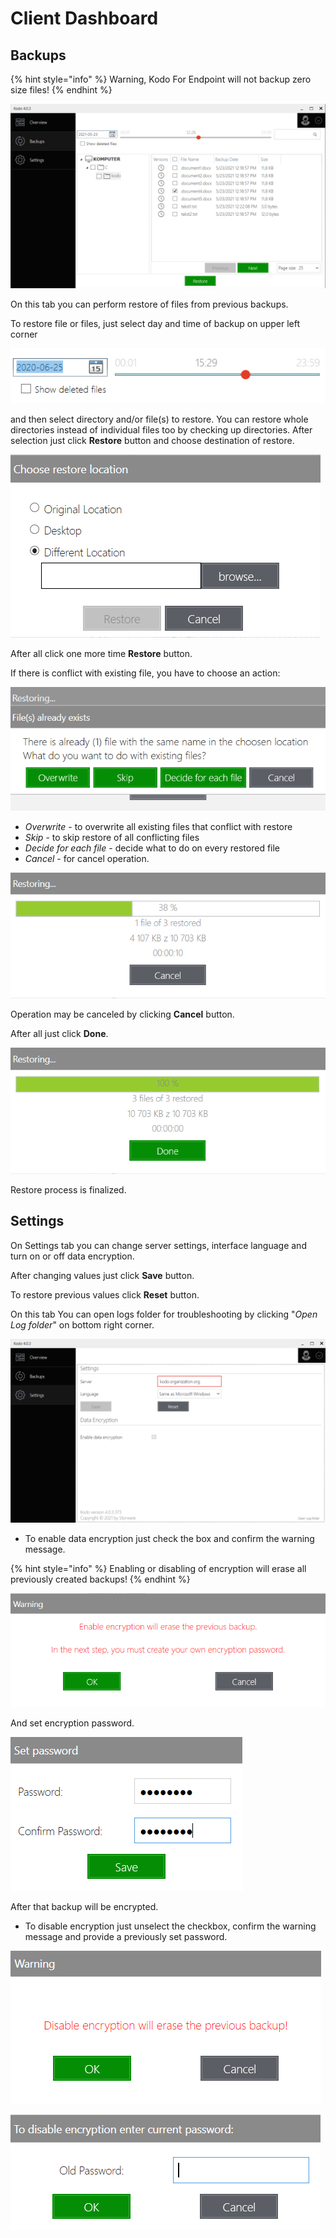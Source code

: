 # Client Dashboard

## Backups

{% hint style="info" %}
Warning, Kodo For Endpoint will not backup zero size files!
{% endhint %}

![](../../.gitbook/assets/restore1.png)

On this tab you can perform restore of files from previous backups.

To restore file or files, just select day and time of backup on upper left corner

![](../../.gitbook/assets/callendarclient.png)

and then select directory and/or file\(s\) to restore. You can restore whole directories instead of individual files too by checking up directories. After selection just click **Restore** button and choose destination of restore.

![](../../.gitbook/assets/restoredestination.png)

After all click one more time **Restore** button.

If there is conflict with existing file, you have to choose an action:

![](../../.gitbook/assets/actionrestore.png)

* _Overwrite_ - to overwrite all existing files that conflict with restore
* _Skip_ - to skip restore of all conflicting files
* _Decide for each file_ - decide what to do on every restored file
* _Cancel_ - for cancel operation.

![](../../.gitbook/assets/restoring.png)

Operation may be canceled by clicking **Cancel** button.

After all just click **Done**.

![](../../.gitbook/assets/done.png)

Restore process is finalized.

## Settings

On Settings tab you can change server settings, interface language and turn on or off data encryption.

After changing values just click **Save** button.

To restore previous values click **Reset** button.

On this tab You can open logs folder for troubleshooting by clicking "_Open Log folder_" on bottom right corner.

![](../../.gitbook/assets/kodosettings.png)

* To enable data encryption just check the box and confirm the warning message.

{% hint style="info" %}
Enabling or disabling of encryption will erase all previously created backups!
{% endhint %}

![](../../.gitbook/assets/encrwarning.PNG)

And set encryption password.

![](../../.gitbook/assets/encryptpass.PNG)

After that backup will be encrypted.

* To disable encryption just unselect the checkbox, confirm the warning message and provide a previously set password.

![](../../.gitbook/assets/decryptwarn.PNG)

![](../../.gitbook/assets/decryptpass.PNG)

